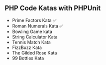 ## PHP Code Katas with PHPUnit

* Prime Factors Kata ✅
* Roman Numerals Kata ✅
* Bowling Game kata
* String Calculator Kata
* Tennis Match Kata
* FizzBuzz Kata
* The Gilded Rose Kata
* 99 Bottles Kata